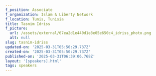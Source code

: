 ```yaml
---
f_position: Associate
f_organization: Islam & Liberty Network
f_location: Tunis, Tunisia
title: Tasnim Idriss
f_picture:
  url: /assets/external/67ea2d1e440d1e8e05e650c4_idriss_photo.png
  alt: null
slug: tasnim-idriss
updated-on: '2025-03-31T05:50:29.737Z'
created-on: '2025-03-31T05:50:29.737Z'
published-on: '2025-03-31T06:39:06.768Z'
layout: '[speakers].html'
tags: speakers
---
```



